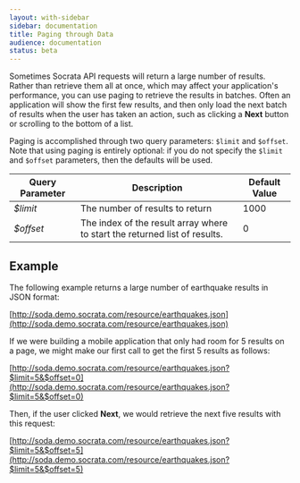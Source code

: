 ```yaml
---
layout: with-sidebar
sidebar: documentation 
title: Paging through Data
audience: documentation
status: beta
---
```


Sometimes Socrata API requests will return a large number of results. Rather than retrieve them all at once, which may affect your application's performance, you can use paging to retrieve the results in batches. Often an application will show the first few results, and then only load the next batch of results when the user has taken an action, such as clicking a **Next** button or scrolling to the bottom of a list.

Paging is accomplished through two query parameters: `$limit` and `$offset`. Note that using paging is entirely optional: if you do not specify the `$limit` and `$offset` parameters, then the defaults will be used.

|Query Parameter|Description|Default Value|
|---|---|---|
|_$limit_|The number of results to return|1000|
|_$offset_|The index of the result array where to start the returned list of results.|0| 

## Example

The following example returns a large number of earthquake results in JSON format:

[http://soda.demo.socrata.com/resource/earthquakes.json](http://soda.demo.socrata.com/resource/earthquakes.json)

If we were building a mobile application that only had room for 5 results on a page, we might make our first call to get the first 5 results as follows:

[http://soda.demo.socrata.com/resource/earthquakes.json?$limit=5&$offset=0](http://soda.demo.socrata.com/resource/earthquakes.json?$limit=5&$offset=0)

Then, if the user clicked **Next**, we would retrieve the next five results with this request:

[http://soda.demo.socrata.com/resource/earthquakes.json?$limit=5&$offset=5](http://soda.demo.socrata.com/resource/earthquakes.json?$limit=5&$offset=5)
